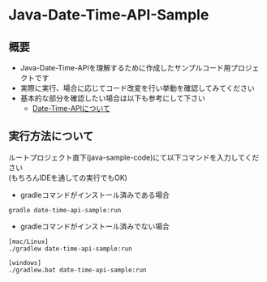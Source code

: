 
# Java-Date-Time-API-Sample

## 概要

* Java-Date-Time-APIを理解するために作成したサンプルコード用プロジェクトです
* 実際に実行、場合に応じてコード改変を行い挙動を確認してみてください
* 基本的な部分を確認したい場合は以下も参考にして下さい
  * [Date-Time-APIについて](doc/date-time-api-guide.md)

## 実行方法について

ルートプロジェクト直下(java-sample-code)にて以下コマンドを入力してください  
(もちろんIDEを通しての実行でもOK)  

* gradleコマンドがインストール済みである場合
```
gradle date-time-api-sample:run 
```

* gradleコマンドがインストール済みでない場合
```
[mac/Linux]
./gradlew date-time-api-sample:run 

[windows]
./gradlew.bat date-time-api-sample:run 
```

